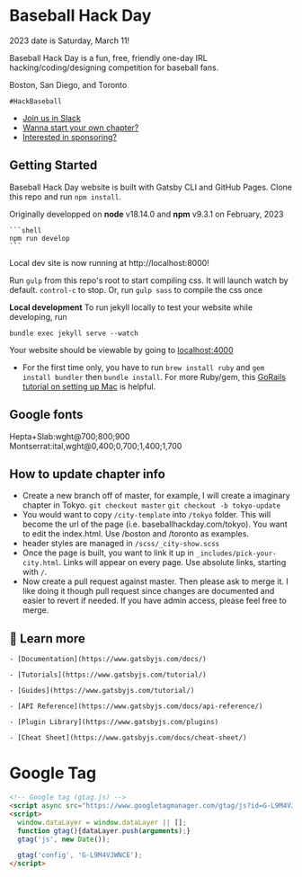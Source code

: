 # Baseball Hack Day 

2023 date is Saturday, March 11!

Baseball Hack Day is a fun, free, friendly one-day IRL hacking/coding/designing competition for baseball fans. 

Boston, San Diego, and Toronto

`#HackBaseball`

- [Join us in Slack](https://join.slack.com/t/baseballhackday/shared_invite/zt-1cnldwbkk-h_oAJO_PJfchijcOujJoHw)
- [Wanna start your own chapter?](https://docs.google.com/document/d/1bwzyhGPWIfZ6w5FyQqUOpu_s8vkUwcrPy2UHvw4QImY/edit?usp=sharing)
- [Interested in sponsoring?](https://docs.google.com/document/d/1N1UtvOCPPPdMF-Y7zvwGZOL5cObL9a2Z0ouOUB5JCTA/edit?usp=sharing)


Getting Started
---------------

Baseball Hack Day website is built with Gatsby CLI and GitHub Pages. Clone this repo and run `npm install`.

Originally developped on **node** v18.14.0 and **npm** v9.3.1 on February, 2023

    ```shell
    npm run develop
    ```

Local dev site is now running at http://localhost:8000!

Run `gulp` from this repo's root to start compiling css. 
It will launch watch by default. <code>control-c</code> to stop. Or, run `gulp sass` to compile the css once

**Local development** To run jekyll locally to test your website while developing, run  
```
bundle exec jekyll serve --watch
``` 
 Your website should be viewable by going to [localhost:4000](http://localhost:4000/)
 
* For the first time only, you have to run `brew install ruby` and `gem install bundler` then `bundle install`. For more Ruby/gem, this [GoRails tutorial on setting up Mac](https://gorails.com/setup/osx/10.14-mojave) is helpful.


## Google fonts 
Hepta+Slab:wght@700;800;900
Montserrat:ital,wght@0,400;0,700;1,400;1,700

How to update chapter info
--------------------------

- Create a new branch off of master, for example, I will create a imaginary chapter in Tokyo. `git checkout master` `git checkout -b tokyo-update`
- You would want to copy `/city-template` into `/tokyo` folder. This will become the url of the page (i.e. baseballhackday.com/tokyo). You want to edit the index.html. Use /boston and /toronto as examples. 
- header styles are managed in `/scss/_city-show.scss`
- Once the page is built, you want to link it up in `_includes/pick-your-city.html`. Links will appear on every page. Use absolute links, starting with `/`.
- Now create a pull request against master. Then please ask to merge it. I like doing it though pull request since changes are documented and easier to revert if needed. If you have admin access, please feel free to merge. 


## 🚀 Learn more

    - [Documentation](https://www.gatsbyjs.com/docs/)

    - [Tutorials](https://www.gatsbyjs.com/tutorial/)

    - [Guides](https://www.gatsbyjs.com/tutorial/)

    - [API Reference](https://www.gatsbyjs.com/docs/api-reference/)

    - [Plugin Library](https://www.gatsbyjs.com/plugins)

    - [Cheat Sheet](https://www.gatsbyjs.com/docs/cheat-sheet/)


# Google Tag 

```html
<!-- Google tag (gtag.js) -->
<script async src="https://www.googletagmanager.com/gtag/js?id=G-L9M4VJWNCE"></script>
<script>
  window.dataLayer = window.dataLayer || [];
  function gtag(){dataLayer.push(arguments);}
  gtag('js', new Date());

  gtag('config', 'G-L9M4VJWNCE');
</script>
```